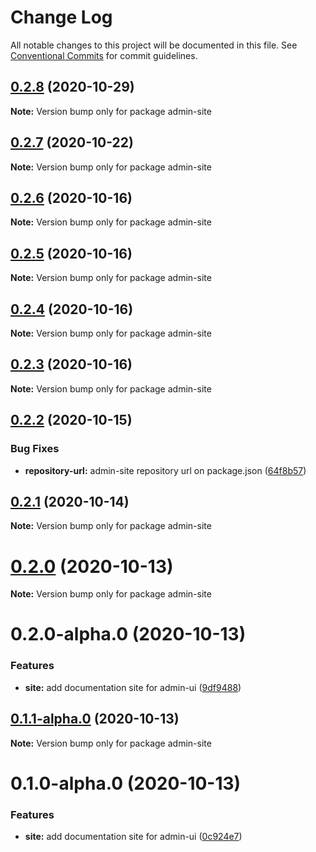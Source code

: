 # Change Log

All notable changes to this project will be documented in this file.
See [Conventional Commits](https://conventionalcommits.org) for commit guidelines.

## [0.2.8](https://github.com/vtex/onda/tree/master/styleguides/admin/site/compare/admin-site@0.2.7...admin-site@0.2.8) (2020-10-29)

**Note:** Version bump only for package admin-site





## [0.2.7](https://github.com/vtex/onda/tree/master/styleguides/admin/site/compare/admin-site@0.2.6...admin-site@0.2.7) (2020-10-22)

**Note:** Version bump only for package admin-site





## [0.2.6](https://github.com/vtex/onda/tree/master/styleguides/admin/site/compare/admin-site@0.2.5...admin-site@0.2.6) (2020-10-16)

**Note:** Version bump only for package admin-site





## [0.2.5](https://github.com/vtex/onda/tree/master/styleguides/admin/site/compare/admin-site@0.2.4...admin-site@0.2.5) (2020-10-16)

**Note:** Version bump only for package admin-site





## [0.2.4](https://github.com/vtex/onda/tree/master/styleguides/admin/site/compare/admin-site@0.2.3...admin-site@0.2.4) (2020-10-16)

**Note:** Version bump only for package admin-site





## [0.2.3](https://github.com/vtex/onda/tree/master/styleguides/admin/site/compare/admin-site@0.2.2...admin-site@0.2.3) (2020-10-16)

**Note:** Version bump only for package admin-site





## [0.2.2](https://github.com/vtex/onda/tree/master/styleguides/admin/site/compare/admin-site@0.2.1...admin-site@0.2.2) (2020-10-15)


### Bug Fixes

* **repository-url:** admin-site repository url on package.json ([64f8b57](https://github.com/vtex/onda/tree/master/styleguides/admin/site/commit/64f8b5780921d4ed18d5ef82c345bea094e24bbf))





## [0.2.1](https://github.com/vtex/onda/tree/master/stylesguides/admin/site/compare/admin-site@0.2.0...admin-site@0.2.1) (2020-10-14)

**Note:** Version bump only for package admin-site





# [0.2.0](https://github.com/vtex/onda/tree/master/stylesguides/admin/site/compare/admin-site@0.2.0-alpha.0...admin-site@0.2.0) (2020-10-13)

**Note:** Version bump only for package admin-site





# 0.2.0-alpha.0 (2020-10-13)


### Features

* **site:** add documentation site for admin-ui ([9df9488](https://github.com/vtex/onda/tree/master/stylesguides/admin/site/commit/9df9488869fe7362cd845a5697e7f2adb4995462))





## [0.1.1-alpha.0](https://github.com/vtex/onda/tree/master/stylesguides/admin/site/compare/admin-site@0.1.0-alpha.0...admin-site@0.1.1-alpha.0) (2020-10-13)

**Note:** Version bump only for package admin-site





# 0.1.0-alpha.0 (2020-10-13)


### Features

* **site:** add documentation site for admin-ui ([0c924e7](https://github.com/vtex/onda/tree/master/stylesguides/admin/site/commit/0c924e7a97656444cff5add03f606230a2a023e2))
